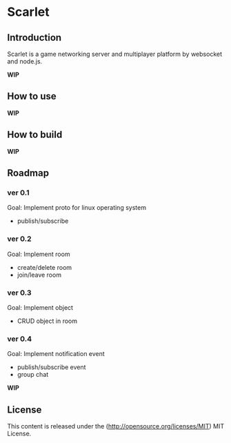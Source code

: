 # Scarlet

## Introduction
Scarlet is a game networking server and multiplayer platform by websocket and node.js.

**WIP**

## How to use
**WIP**
## How to build
**WIP**
## Roadmap

### ver 0.1
Goal: Implement proto for linux operating system
- publish/subscribe

### ver 0.2
Goal: Implement room
- create/delete room
- join/leave room

### ver 0.3
Goal: Implement object
- CRUD object in room

### ver 0.4
Goal: Implement notification event
- publish/subscribe event
- group chat

**WIP**

## License
This content is released under the (http://opensource.org/licenses/MIT) MIT License.
